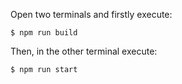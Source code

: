 Open two terminals and firstly execute:

`$ npm run build`

Then, in the other terminal execute:

`$ npm run start`
